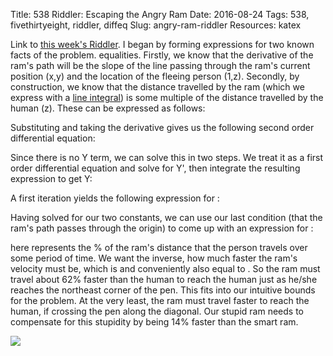 Title: 538 Riddler: Escaping the Angry Ram
Date: 2016-08-24
Tags: 538, fivethirtyeight, riddler, diffeq
Slug: angry-ram-riddler
Resources: katex

Link to [this week's Riddler](http://fivethirtyeight.com/features/can-you-outrun-the-angry-ram-coming-right-for-oh-god/).  I began by forming expressions for two known facts of the problem.   equalities.  Firstly, we know that the derivative of the ram's path will be the slope of the line passing through the ram's current position (x,y) and the location of the fleeing person (1,z). Secondly, by construction, we know that the distance travelled by the ram (which we express with a [line integral](https://en.wikipedia.org/wiki/Arc_length#Finding_arc_lengths_by_integrating)) is some multiple of the distance travelled by the human (z).  These can be expressed as follows:
<div class="equation" data-expr="Y' = \frac{z-y}{1-x};\quad z=A\int_{0}^{x} \sqrt{1+(Y')^{2}} \,dx \quad where \quad A&lt;1"></div>

Substituting and taking the derivative gives us the following second order differential equation:
<div class="equation" data-expr="Y'' \left( 1-x \right) = A \sqrt{1 + (Y')^{2}} \quad where \quad Y'(0)=0 \,; Y(0)=0 \,; Y(1)=1"></div>

Since there is no Y term, we can solve this in two steps.  We treat it as a first order differential equation and solve for Y', then integrate the resulting expression to get Y:

A first iteration yields the following expression for <span class="inline-equation" data-expr="Y'"></span>:
<div class="equation" data-expr="Y' = sinh \left( -A\,log \left( 1 - x \right) + C_{1} \right)"></div>
<div class="equation" data-expr="Y = \frac{1}{A^{2}-1} \left[ \left( 1-x \right) sinh \left( -A\,log \left( 1 - x \right) \right) + A\, \left( 1-x \right) cosh \left( -A\,log \left( 1-x \right) \right) \right] + C_{2}"></div>
<div class="equation" data-expr="Y'(0)=0 \rightarrow C_{1}=0 \quad \quad Y(1)=1 \rightarrow C_{2}=1"></div>

Having solved for our two constants, we can use our last condition (that the ram's path passes through the origin) to come up with an expression for <span class="inline-equation" data-expr="A"></span>:
<div class="equation" data-expr="Y(0)=0 \rightarrow \frac{A}{A^{2}-1} + 1 = 0 \rightarrow A^{2} + A - 1 = 0"></div>
<div class="equation" data-expr="A = \frac{\sqrt{5}-1}{2} \approx 61.8\%"></div>

<span class="inline-equation" data-expr="A"></span> here represents the % of the ram's distance that the person travels over some period of time.  We want the inverse, how much faster the ram's velocity must be, which is <span class="inline-equation" data-expr="\frac{1}{A}-1"></span> and conveniently also equal to <span class="inline-equation" data-expr="A"></span>. So the ram must travel about 62% faster than the human to reach the human just as he/she reaches the northeast corner of the pen.  This fits into our intuitive bounds for the problem.  At the very least, the ram must travel <span class="inline-equation" data-expr="\sqrt{2}-1=41.4\%"></span> faster to reach the human, if crossing the pen along the diagonal.  Our stupid ram needs to compensate for this stupidity by being 14% faster than the smart ram.

<img src="/images/angry-ram.jpeg" style="display:block; margin-left:auto; margin-right:auto;">
